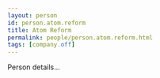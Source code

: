 ```yaml
---
layout: person
id: person.atom.reform
title: Atom Reform
permalink: people/person.atom.reform.html
tags: [company.off]
---
```


Person details...
